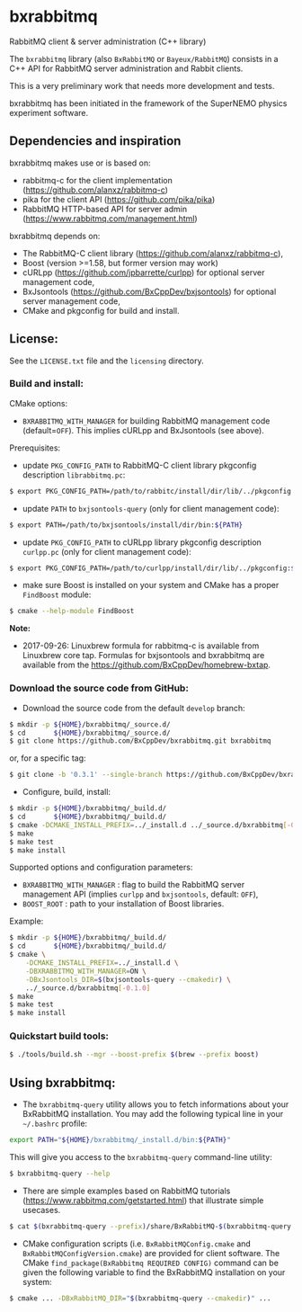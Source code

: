 # bxrabbitmq
RabbitMQ client & server administration (C++ library)

The     ``bxrabbitmq``     library     (also   ``BxRabbitMQ``     or
``Bayeux/RabbitMQ``) consists in  a C++ API for RabbitMQ server
administration and Rabbit clients.

This is a very preliminary work that needs more development and tests.

bxrabbitmq  has  been initiated  in  the  framework of  the  SuperNEMO
physics experiment software.

## Dependencies and inspiration

bxrabbitmq makes use or is based on:
* rabbitmq-c for the client implementation (https://github.com/alanxz/rabbitmq-c)
* pika for the client API (https://github.com/pika/pika)
* RabbitMQ HTTP-based API for server admin (https://www.rabbitmq.com/management.html)

bxrabbitmq depends on:
* The RabbitMQ-C client library (https://github.com/alanxz/rabbitmq-c),
* Boost (version >=1.58, but former version may work)
* cURLpp (https://github.com/jpbarrette/curlpp) for optional server management code,
* BxJsontools (https://github.com/BxCppDev/bxjsontools) for optional server management code,
* CMake and pkgconfig for build and install.

## License:

See the ``LICENSE.txt`` file and the ``licensing`` directory.


### Build and install:

CMake options:
* ``BXRABBITMQ_WITH_MANAGER`` for building RabbitMQ management code (default=``OFF``). This implies
  cURLpp and BxJsontools (see above).

Prerequisites:

* update ``PKG_CONFIG_PATH`` to RabbitMQ-C client library pkgconfig description ``librabbitmq.pc``:
```sh
$ export PKG_CONFIG_PATH=/path/to/rabbitc/install/dir/lib/../pkgconfig:${PKG_CONFIG_PATH}
```
* update ``PATH`` to ``bxjsontools-query`` (only for client management code):
```sh
$ export PATH=/path/to/bxjsontools/install/dir/bin:${PATH}
```
* update ``PKG_CONFIG_PATH`` to cURLpp library pkgconfig description ``curlpp.pc`` (only for client management code):
```sh
$ export PKG_CONFIG_PATH=/path/to/curlpp/install/dir/lib/../pkgconfig:${PKG_CONFIG_PATH}
```
* make sure Boost is installed on your system and CMake has a proper ``FindBoost`` module:
```sh
$ cmake --help-module FindBoost
```

**Note:**

* 2017-09-26: Linuxbrew formula for rabbitmq-c is available from Linuxbrew
core tap. Formulas for bxjsontools and bxrabbitmq are available from
the  https://github.com/BxCppDev/homebrew-bxtap.

### Download the source code from GitHub:

* Download the source code from the default ``develop`` branch:

```sh
$ mkdir -p ${HOME}/bxrabbitmq/_source.d/
$ cd       ${HOME}/bxrabbitmq/_source.d/
$ git clone https://github.com/BxCppDev/bxrabbitmq.git bxrabbitmq
```

or, for a specific tag:

```sh
$ git clone -b '0.3.1' --single-branch https://github.com/BxCppDev/bxrabbitmq.git bxrabbitmq-0.3.1
```

* Configure, build, install:

```sh
$ mkdir -p ${HOME}/bxrabbitmq/_build.d/
$ cd       ${HOME}/bxrabbitmq/_build.d/
$ cmake -DCMAKE_INSTALL_PREFIX=../_install.d ../_source.d/bxrabbitmq[-0.1.0]
$ make
$ make test
$ make install
```

Supported options and configuration parameters:

* ``BXRABBITMQ_WITH_MANAGER`` : flag to build the RabbitMQ server management API (implies ``curlpp``
   and ``bxjsontools``, default: ``OFF``),
* ``BOOST_ROOT`` : path to your installation of Boost libraries.

Example:
```sh
$ mkdir -p ${HOME}/bxrabbitmq/_build.d/
$ cd       ${HOME}/bxrabbitmq/_build.d/
$ cmake \
    -DCMAKE_INSTALL_PREFIX=../_install.d \
    -DBXRABBITMQ_WITH_MANAGER=ON \
    -DBxJsontools_DIR=$(bxjsontools-query --cmakedir) \
    ../_source.d/bxrabbitmq[-0.1.0]
$ make
$ make test
$ make install
```

### Quickstart build tools:

```sh
$ ./tools/build.sh --mgr --boost-prefix $(brew --prefix boost)
```


## Using bxrabbitmq:

* The ``bxrabbitmq-query`` utility allows you to fetch informations about your
  BxRabbitMQ installation. You may add the following typical line in your
``~/.bashrc`` profile:
```sh
export PATH="${HOME}/bxrabbitmq/_install.d/bin:${PATH}"
```
  This  will give  you access  to the  ``bxrabbitmq-query`` command-line utility:
```sh
$ bxrabbitmq-query --help
```

* There   are   simple   examples    based   on   RabbitMQ   tutorials
(https://www.rabbitmq.com/getstarted.html)   that  illustrate   simple
usecases.
```sh
$ cat $(bxrabbitmq-query --prefix)/share/BxRabbitMQ-$(bxrabbitmq-query --version)/examples/tutorials/README.md
```

* CMake  configuration  scripts (i.e.  ``BxRabbitMQConfig.cmake``  and
  ``BxRabbitMQConfigVersion.cmake``)    are    provided    for    client
  software. The  CMake ``find_package(BxRabbitmq REQUIRED CONFIG)`` command
  can  be   given  the  following   variable  to  find   the  BxRabbitMQ
  installation on your system:
```sh
$ cmake ... -DBxRabbitMQ_DIR="$(bxrabbitmq-query --cmakedir)" ...
```
